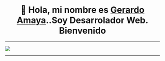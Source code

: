 <div align="center"> <h1 color="green">👋 Hola, mi nombre es <a  href="https://gerardoamaya.site/"  target="_blank">Gerardo Amaya</a>..Soy Desarrolador Web. Bienvenido</h1></div>
<hr/>
<img src="https://res.cloudinary.com/ds6lr1r9k/image/upload/v1710722644/PRODUCTOS%20VARIOS/bpbgdms4bklu0fdfbh2w.gif"/>
<hr/>

